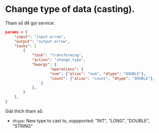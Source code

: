 # Change type of data (casting).


Tham số để gọi service:

```json
params = {
    "input": "input.arrow",
    "output": "output.arrow",
    "tasks": [
        {
            "task": "transforming",
            "action": "change_type",
            "kwargs": {
					"operations": {
					"num": {"alias": "num", "dtype": "DOUBLE"},
					"count": {"alias": "count", "dtype": "DOUBLE"},
				}
            },
        }
    ],
}
```

Giải thích tham số:

- `dtype`: New type to cast to, suppported: "INT", "LONG", "DOUBLE", "STRING"
